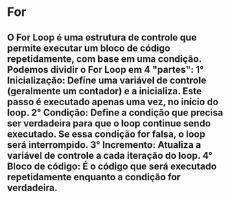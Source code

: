 # For
## O For Loop é uma estrutura de controle que permite executar um bloco de código repetidamente, com base em uma condição. Podemos dividir o For Loop em 4 "partes": 1° Inicialização: Define uma variável de controle (geralmente um contador) e a inicializa. Este passo é executado apenas uma vez, no início do loop. 2° Condição: Define a condição que precisa ser verdadeira para que o loop continue sendo executado. Se essa condição for falsa, o loop será interrompido. 3° Incremento: Atualiza a variável de controle a cada iteração do loop. 4° Bloco de código: É o código que será executado repetidamente enquanto a condição for verdadeira.